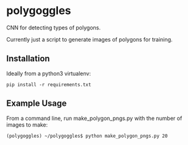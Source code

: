 # polygoggles
CNN for detecting types of polygons.

Currently just a script to generate images of polygons for training.

## Installation

Ideally from a python3 virtualenv:

```
pip install -r requirements.txt
```

## Example Usage

From a command line, run make_polygon_pngs.py with the number of
images to make:
```
(polygoggles) ~/polygoggles$ python make_polygon_pngs.py 20
```
